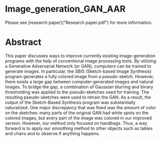 # Image_generation_GAN_AAR
Please see [research paper]("Research paper.pdf") for more information.
# Abstract
This paper discusses ways to improve currently existing image-generation programs with the help of conventional image processing tools. By utilizing a Generative Adversarial Network (or GAN), computers can be trained to generate images. In particular, the SBIS (Sketch-based Image Synthesis) program generates a fully colored image from a pseudo-sketch. However, there exists a large gap between computer-generated images and natural images. To bridge the gap, a combination of Gaussian blurring and binary thresholding was applied to the pseudo-sketches used for training. The resulting pseudo-sketches were used to retrain the GAN. As a result, the output of the Sketch-Based Synthesis program was substantially naturalized. One major discrepancy that was fixed was the amount of color on the sketches: many parts of the original GAN had white spots on the colored images, but every part of the image was colored in our improved version. However, our method only focused on handbags. Thus, a way forward is to apply our smoothing method to other objects such as tables and chairs and to observe if anything happens.
